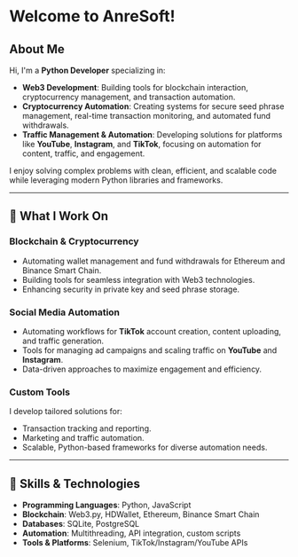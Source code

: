 # Welcome to AnreSoft! 

## About Me
Hi, I'm a **Python Developer** specializing in:

- **Web3 Development**: Building tools for blockchain interaction, cryptocurrency management, and transaction automation.
- **Cryptocurrency Automation**: Creating systems for secure seed phrase management, real-time transaction monitoring, and automated fund withdrawals.
- **Traffic Management & Automation**: Developing solutions for platforms like **YouTube**, **Instagram**, and **TikTok**, focusing on automation for content, traffic, and engagement.

I enjoy solving complex problems with clean, efficient, and scalable code while leveraging modern Python libraries and frameworks.

---

## 🔧 What I Work On
### Blockchain & Cryptocurrency
- Automating wallet management and fund withdrawals for Ethereum and Binance Smart Chain.
- Building tools for seamless integration with Web3 technologies.
- Enhancing security in private key and seed phrase storage.

### Social Media Automation
- Automating workflows for **TikTok** account creation, content uploading, and traffic generation.
- Tools for managing ad campaigns and scaling traffic on **YouTube** and **Instagram**.
- Data-driven approaches to maximize engagement and efficiency.

### Custom Tools
I develop tailored solutions for:
- Transaction tracking and reporting.
- Marketing and traffic automation.
- Scalable, Python-based frameworks for diverse automation needs.

---

## 🚀 Skills & Technologies
- **Programming Languages**: Python, JavaScript
- **Blockchain**: Web3.py, HDWallet, Ethereum, Binance Smart Chain
- **Databases**: SQLite, PostgreSQL
- **Automation**: Multithreading, API integration, custom scripts
- **Tools & Platforms**: Selenium, TikTok/Instagram/YouTube APIs

